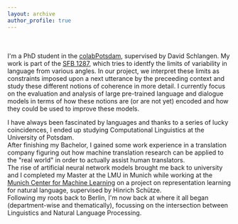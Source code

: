 ```yaml
---
layout: archive
author_profile: true
---
```


<br/><br/>
I'm a PhD student in the [colabPotsdam](http://clp.ling.uni-potsdam.de/), supervised by David Schlangen. My work is part of the [SFB 1287](https://www.uni-potsdam.de/en/sfb1287/index), which tries to identfy the limits of variability in language from various angles. In our project, we interpret these limits as constraints imposed upon a next utterance by the preceeding context and study these different notions of coherence in more detail. I currently focus on the evaluation and analysis of large pre-trained language and dialogue models in terms of how these notions are (or are not yet) encoded and how they could be used to improve these models. 

I have always been fascinated by languages and thanks to a series of lucky coincidences, I ended up studying Computational Linguistics at the University of Potsdam.<br/>
After finishing my Bachelor, I gained some work experience in a translation company figuring out how machine translation research can be applied to the "real world" in order to actually assist human translators. <br/>
The rise of artificial neural network models brought me back to university and I completed my Master at the LMU in Munich while working at the [Munich Center for Machine Learning](https://mcml.ai/areas_of_competence/#representation-learning) on a project on representation learning for natural language, supervised by Hinrich Schütze.<br/>
Following my roots back to Berlin, I'm now back at where it all began (department-wise and thematically), focussing on the intersection between Linguistics and Natural Language Processing.


